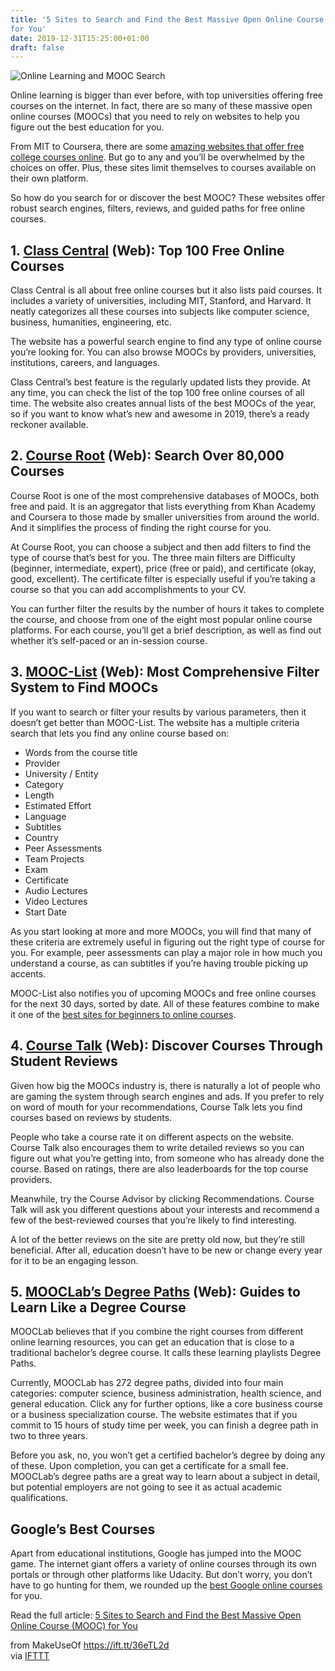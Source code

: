 ```yaml
---
title: '5 Sites to Search and Find the Best Massive Open Online Course (MOOC)
for You'
date: 2019-12-31T15:25:00+01:00
draft: false
---
```


![Online Learning and MOOC Search](https://static.makeuseof.com/wp-content/uploads/2019/12/Online-Learning.jpg)

Online learning is bigger than ever before, with top universities offering free courses on the internet. In fact, there are so many of these massive open online courses (MOOCs) that you need to rely on websites to help you figure out the best education for you.

From MIT to Coursera, there are some [amazing websites that offer free college courses online](//www.makeuseof.com/tag/8-awesome-websites-free-college-courses-online/). But go to any and you’ll be overwhelmed by the choices on offer. Plus, these sites limit themselves to courses available on their own platform.

So how do you search for or discover the best MOOC? These websites offer robust search engines, filters, reviews, and guided paths for free online courses.

1\. [Class Central](https://www.classcentral.com/) (Web): Top 100 Free Online Courses
-------------------------------------------------------------------------------------

Class Central is all about free online courses but it also lists paid courses. It includes a variety of universities, including MIT, Stanford, and Harvard. It neatly categorizes all these courses into subjects like computer science, business, humanities, engineering, etc.

The website has a powerful search engine to find any type of online course you’re looking for. You can also browse MOOCs by providers, universities, institutions, careers, and languages.

Class Central’s best feature is the regularly updated lists they provide. At any time, you can check the list of the top 100 free online courses of all time. The website also creates annual lists of the best MOOCs of the year, so if you want to know what’s new and awesome in 2019, there’s a ready reckoner available.

2\. [Course Root](https://courseroot.com/) (Web): Search Over 80,000 Courses
----------------------------------------------------------------------------

Course Root is one of the most comprehensive databases of MOOCs, both free and paid. It is an aggregator that lists everything from Khan Academy and Coursera to those made by smaller universities from around the world. And it simplifies the process of finding the right course for you.

At Course Root, you can choose a subject and then add filters to find the type of course that’s best for you. The three main filters are Difficulty (beginner, intermediate, expert), price (free or paid), and certificate (okay, good, excellent). The certificate filter is especially useful if you’re taking a course so that you can add accomplishments to your CV.

You can further filter the results by the number of hours it takes to complete the course, and choose from one of the eight most popular online course platforms. For each course, you’ll get a brief description, as well as find out whether it’s self-paced or an in-session course.

3\. [MOOC-List](https://www.mooc-list.com/) (Web): Most Comprehensive Filter System to Find MOOCs
-------------------------------------------------------------------------------------------------

If you want to search or filter your results by various parameters, then it doesn’t get better than MOOC-List. The website has a multiple criteria search that lets you find any online course based on:

*   Words from the course title
*   Provider
*   University / Entity
*   Category
*   Length
*   Estimated Effort
*   Language
*   Subtitles
*   Country
*   Peer Assessments
*   Team Projects
*   Exam
*   Certificate
*   Audio Lectures
*   Video Lectures
*   Start Date

As you start looking at more and more MOOCs, you will find that many of these criteria are extremely useful in figuring out the right type of course for you. For example, peer assessments can play a major role in how much you understand a course, as can subtitles if you’re having trouble picking up accents.

MOOC-List also notifies you of upcoming MOOCs and free online courses for the next 30 days, sorted by date. All of these features combine to make it one of the [best sites for beginners to online courses](//www.makeuseof.com/tag/online-learning-sites/).

4\. [Course Talk](https://www.coursetalk.com/) (Web): Discover Courses Through Student Reviews
----------------------------------------------------------------------------------------------

Given how big the MOOCs industry is, there is naturally a lot of people who are gaming the system through search engines and ads. If you prefer to rely on word of mouth for your recommendations, Course Talk lets you find courses based on reviews by students.

People who take a course rate it on different aspects on the website. Course Talk also encourages them to write detailed reviews so you can figure out what you’re getting into, from someone who has already done the course. Based on ratings, there are also leaderboards for the top course providers.

Meanwhile, try the Course Advisor by clicking Recommendations. Course Talk will ask you different questions about your interests and recommend a few of the best-reviewed courses that you’re likely to find interesting.

A lot of the better reviews on the site are pretty old now, but they’re still beneficial. After all, education doesn’t have to be new or change every year for it to be an engaging lesson.

5\. [MOOCLab’s Degree Paths](https://www.mooclab.club/resources/categories/degree-paths.41/) (Web): Guides to Learn Like a Degree Course
----------------------------------------------------------------------------------------------------------------------------------------

MOOCLab believes that if you combine the right courses from different online learning resources, you can get an education that is close to a traditional bachelor’s degree course. It calls these learning playlists Degree Paths.

Currently, MOOCLab has 272 degree paths, divided into four main categories: computer science, business administration, health science, and general education. Click any for further options, like a core business course or a business specialization course. The website estimates that if you commit to 15 hours of study time per week, you can finish a degree path in two to three years.

Before you ask, no, you won’t get a certified bachelor’s degree by doing any of these. Upon completion, you can get a certificate for a small fee. MOOCLab’s degree paths are a great way to learn about a subject in detail, but potential employers are not going to see it as actual academic qualifications.

Google’s Best Courses
---------------------

Apart from educational institutions, Google has jumped into the MOOC game. The internet giant offers a variety of online courses through its own portals or through other platforms like Udacity. But don’t worry, you don’t have to go hunting for them, we rounded up the [best Google online courses](//www.makeuseof.com/tag/best-google-online-courses/) for you.

Read the full article: [5 Sites to Search and Find the Best Massive Open Online Course (MOOC) for You](https://www.makeuseof.com/tag/search-find-massive-open-online-course-mooc/)

  
  
from MakeUseOf https://ift.tt/36eTL2d  
via [IFTTT](https://ifttt.com/?ref=da&site=blogger)